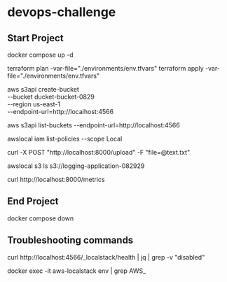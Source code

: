 # devops-challenge

## Start Project

docker compose up -d

terraform plan -var-file="./environments/env.tfvars"
terraform apply -var-file="./environments/env.tfvars"

aws s3api create-bucket \
  --bucket ducket-bucket-0829 \
  --region us-east-1 \
  --endpoint-url=http://localhost:4566

aws s3api list-buckets --endpoint-url=http://localhost:4566

awslocal iam list-policies --scope Local

curl -X POST "http://localhost:8000/upload" -F "file=@text.txt"

awslocal s3 ls s3://logging-application-082929

curl http://localhost:8000/metrics




## End Project

docker compose down

## Troubleshooting commands

curl http://localhost:4566/_localstack/health | jq | grep -v "disabled"

docker exec -it aws-localstack env | grep AWS_